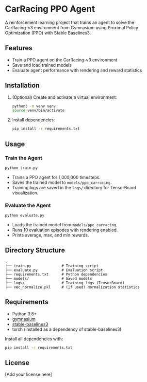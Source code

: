 # CarRacing PPO Agent

A reinforcement learning project that trains an agent to solve the CarRacing-v3 environment from Gymnasium using Proximal Policy Optimization (PPO) with Stable Baselines3.

## Features

- Train a PPO agent on the CarRacing-v3 environment
- Save and load trained models
- Evaluate agent performance with rendering and reward statistics

## Installation

1. (Optional) Create and activate a virtual environment:
    ```bash
    python3 -m venv venv
    source venv/bin/activate
    ```
2. Install dependencies:
    ```bash
    pip install -r requirements.txt
    ```

## Usage

### Train the Agent

```bash
python train.py
```
- Trains a PPO agent for 1,000,000 timesteps.
- Saves the trained model to `models/ppo_carracing`.
- Training logs are saved in the `logs/` directory for TensorBoard visualization.

### Evaluate the Agent

```bash
python evaluate.py
```
- Loads the trained model from `models/ppo_carracing`.
- Runs 10 evaluation episodes with rendering enabled.
- Prints average, max, and min rewards.

## Directory Structure

```
.
├── train.py              # Training script
├── evaluate.py           # Evaluation script
├── requirements.txt      # Python dependencies
├── models/               # Saved models
├── logs/                 # Training logs (TensorBoard)
├── vec_normalize.pkl     # (If used) Normalization statistics
```

## Requirements

- Python 3.8+
- [gymnasium](https://github.com/Farama-Foundation/Gymnasium)
- [stable-baselines3](https://github.com/DLR-RM/stable-baselines3)
- torch (installed as a dependency of stable-baselines3)

Install all dependencies with:
```bash
pip install -r requirements.txt
```

## License

[Add your license here]
